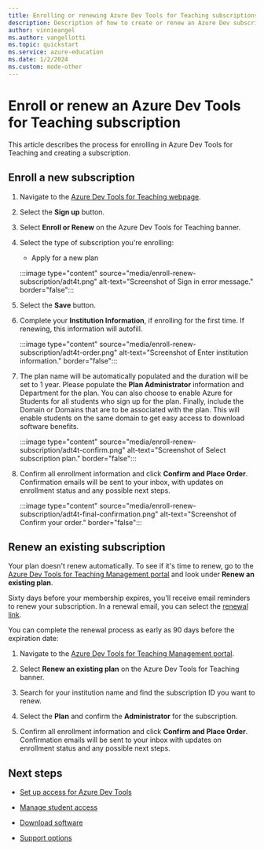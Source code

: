 ```yaml
---
title: Enrolling or renewing Azure Dev Tools for Teaching subscriptions
description: Description of how to create or renew an Azure Dev subscription.
author: vinnieangel
ms.author: vangellotti
ms.topic: quickstart
ms.service: azure-education
ms.date: 1/2/2024
ms.custom: mode-other
---
```


# Enroll or renew an Azure Dev Tools for Teaching subscription

This article describes the process for enrolling in Azure Dev Tools for Teaching and creating a subscription.

## Enroll a new subscription

1. Navigate to the [Azure Dev Tools for Teaching webpage](https://azureforeducation.microsoft.com/Order).
1. Select the **Sign up** button. 
1. Select **Enroll or Renew** on the Azure Dev Tools for Teaching banner.
1. Select the type of subscription you're enrolling:
    - Apply for a new plan
 
    :::image type="content" source="media/enroll-renew-subscription/adt4t.png" alt-text="Screenshot of Sign in error message." border="false":::

2. Select the **Save** button.

3. Complete your **Institution Information**, if enrolling for the first time. If renewing, this information will autofill.

    :::image type="content" source="media/enroll-renew-subscription/adt4t-order.png" alt-text="Screenshot of Enter institution information." border="false":::

4. The plan name will be automatically populated and the duration will be set to 1 year. Please populate the **Plan Administrator** information and Department for the plan. You can also choose to enable Azure for Students for all students who sign up for the plan. Finally, include the Domain or Domains that are to be associated with the plan. This will enable students on the same domain to get easy access to download software benefits.

    :::image type="content" source="media/enroll-renew-subscription/adt4t-confirm.png" alt-text="Screenshot of Select subscription plan." border="false":::
    
5. Confirm all enrollment information and click **Confirm and Place Order**. Confirmation emails will be sent to your inbox, with updates on enrollment status and any possible next steps.

    :::image type="content" source="media/enroll-renew-subscription/adt4t-final-confirmation.png" alt-text="Screenshot of Confirm your order." border="false":::

## Renew an existing subscription

Your plan doesn't renew automatically. To see if it's time to renew, go to the 
[Azure Dev Tools for Teaching Management portal](https://azureforeducation.microsoft.com/Order) 
and look under **Renew an existing plan**.

Sixty days before your membership expires, you'll receive email reminders to renew your subscription. In a renewal email, you can select the [renewal link](https://azureforeducation.microsoft.com/Order).

You can complete the renewal process as early as 90 days before the expiration date:

1. Navigate to the [Azure Dev Tools for Teaching Management portal](https://azureforeducation.microsoft.com/Order).

1. Select **Renew an existing plan** on the Azure Dev Tools for Teaching banner.

2. Search for your institution name and find the subscription ID you want to renew.

3. Select the **Plan** and confirm the **Administrator** for the subscription.

4. Confirm all enrollment information and click **Confirm and Place Order**. Confirmation emails will be sent to your inbox with updates on enrollment status and any possible next steps.


## Next steps

- [Set up access for Azure Dev Tools](set-up-access.md)

- [Manage student access](manage-students.md)

- [Download software](download-software.md)

- [Support options](program-support.md)
